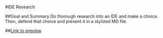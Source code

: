 #IDE Research

##Goal and Summary
Do thorough research into an IDE and make a choice. Then, defend that choice and present it in a stylized MD file.

##[Link to preview](https://rafswiggers.github.io/IDE-research/)
